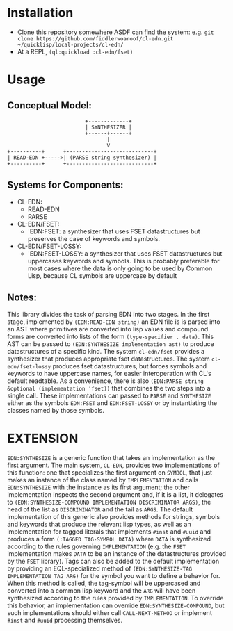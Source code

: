 Installation
============

- Clone this repository somewhere ASDF can find the system: e.g. ```git clone https://github.com/fiddlerwoaroof/cl-edn.git ~/quicklisp/local-projects/cl-edn/```
- At a REPL, ```(ql:quickload :cl-edn/fset)```

Usage
=====

Conceptual Model:
-----------------

```
                         +-------------+
                         | SYNTHESIZER |
                         +------+------+
                                |
                                V
+----------+      +----------------------------+
| READ-EDN +----->| (PARSE string synthesizer) |
+----------+      +----------------------------+
```

Systems for Components:
-----------------------

- CL-EDN:
    - READ-EDN
    - PARSE
- CL-EDN/FSET:
    - 'EDN:FSET: a synthesizer that uses FSET datastructures but
      preserves the case of keywords and symbols.
- CL-EDN/FSET-LOSSY:
    - 'EDN:FSET-LOSSY: a synthesizer that uses FSET datastructures but
      uppercases keywords and symbols.  This is probably preferable for
      most cases where the data is only going to be used by Common Lisp,
      because CL symbols are uppercase by default

Notes:
------

This library divides the task of parsing EDN into two stages.  In the
first stage, implemented by `(EDN:READ-EDN string)` an EDN file is is
parsed into an AST where primitives are converted into lisp values and
compound forms are converted into lists of the form 
`(type-specifier . data)`.  This AST can be passed to 
`(EDN:SYNTHESIZE implementation ast)` to produce datastructures of a
specific kind.  The system `cl-edn/fset` provides a synthesizer that
produces appropriate fset datastructures. The system
`cl-edn/fset-lossy` produces fset datastructures, but forces symbols
and keywords to have uppercase names, for easier interoperation with
CL's default readtable.  As a convenience, there is also 
`(EDN:PARSE string &optional (implementation 'fset))` that combines
the two steps into a single call.  These implementations can passed to
`PARSE` and `SYNTHESIZE` either as the symbols `EDN:FSET` and
`EDN:FSET-LOSSY` or by instantiating the classes named by those symbols.

EXTENSION
=========

`EDN:SYNTHESIZE` is a generic function that takes an implementation as
the first argument. The main system, `CL-EDN`, provides two
implementations of this function: one that specializes the first
argument on `SYMBOL`, that just makes an instance of the class named
by `IMPLEMENTATION` and calls `EDN:SYNTHESIZE` with the instance as
its first argument; the other implementation inspects the second
argument and, if it is a list, it delegates to
`(EDN:SYNTHESIZE-COMPOUND IMPLEMENTATION DISCRIMINATOR ARGS)`, the
head of the list as `DISCRIMINATOR` and the tail as `ARGS`. The
default implementation of this generic also provides methods for
strings, symbols and keywords that produce the relevant lisp types, as
well as an implementation for tagged literals that implements `#inst`
and `#uuid` and produces a form `(:TAGGED TAG-SYMBOL DATA)` where
`DATA` is synthesized according to the rules governing
`IMPLEMENTATION` (e.g. the `FSET` implementation makes `DATA` to be an
instance of the datastructures provided by the `FSET` library). Tags
can also be added to the default implementation by providing an
EQL-specialized method of `(EDN:SYNTHESIZE-TAG IMPLEMENTATION TAG ARG)`
for the symbol you want to define a behavior for.  When this method is
called, the tag-symbol will be uppercased and converted into a common
lisp keyword and the `ARG` will have been synthesized according to the
rules provided by `IMPLEMENTATION`.  To override this behavior, an
implementation can override `EDN:SYNTHESIZE-COMPOUND`, but such
implementations should either call `CALL-NEXT-METHOD` or implement
`#inst` and `#uuid` processing themselves.
